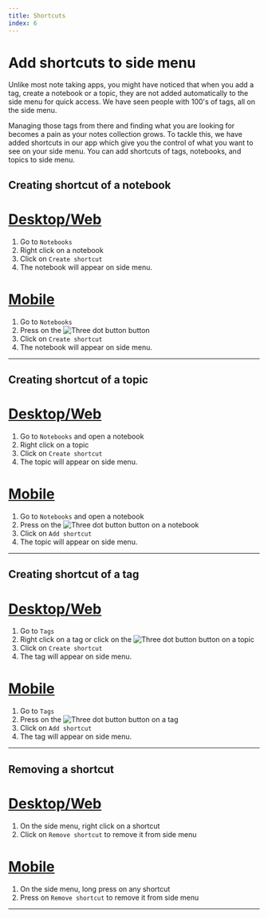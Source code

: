 ```yaml
---
title: Shortcuts
index: 6
---
```


# Add shortcuts to side menu

Unlike most note taking apps, you might have noticed that when you add a tag, create a notebook or a topic, they are not added automatically to the side menu for quick access. We have seen people with 100's of tags, all on the side menu.

Managing those tags from there and finding what you are looking for becomes a pain as your notes collection grows. To tackle this, we have added shortcuts in our app which give you the control of what you want to see on your side menu. You can add shortcuts of tags, notebooks, and topics to side menu.

## Creating shortcut of a notebook

# [Desktop/Web](#/tab/web)

1. Go to `Notebooks`
2. Right click on a notebook
3. Click on `Create shortcut`
4. The notebook will appear on side menu.

# [Mobile](#/tab/mobile)

1. Go to `Notebooks`
2. Press on the ![Three dot button](/three-dot-button.png) button
3. Click on `Create shortcut`
4. The notebook will appear on side menu.

---

## Creating shortcut of a topic

# [Desktop/Web](#/tab/web)

1. Go to `Notebooks` and open a notebook
2. Right click on a topic
3. Click on `Create shortcut`
4. The topic will appear on side menu.

# [Mobile](#/tab/mobile)

1. Go to `Notebooks` and open a notebook
2. Press on the ![Three dot button](/three-dot-button.png) button on a notebook
3. Click on `Add shortcut`
4. The topic will appear on side menu.

---

## Creating shortcut of a tag

# [Desktop/Web](#/tab/web)

1. Go to `Tags`
2. Right click on a tag or click on the ![Three dot button](/three-dot-button.png) button on a topic
3. Click on `Create shortcut`
4. The tag will appear on side menu.

# [Mobile](#/tab/mobile)

1. Go to `Tags`
2. Press on the ![Three dot button](/three-dot-button.png) button on a tag
3. Click on `Add shortcut`
4. The tag will appear on side menu.

---

## Removing a shortcut

# [Desktop/Web](#/tab/web)

1. On the side menu, right click on a shortcut
2. Click on `Remove shortcut` to remove it from side menu

# [Mobile](#/tab/mobile)

1. On the side menu, long press on any shortcut
2. Press on `Remove shortcut` to remove it from side menu

---
